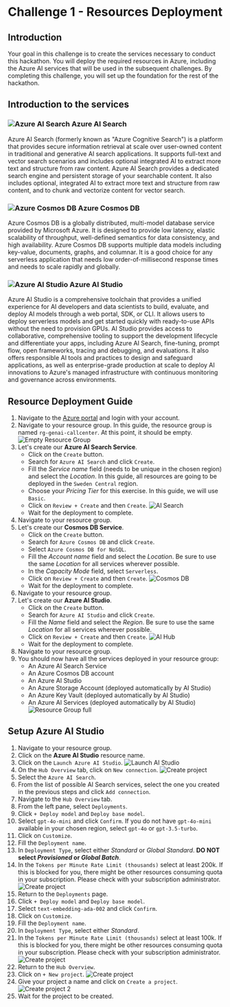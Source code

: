 # Challenge 1 - Resources Deployment

## Introduction
Your goal in this challenge is to create the services necessary to conduct this hackathon. You will deploy the required resources in Azure, including the Azure AI services that will be used in the subsequent challenges. By completing this challenge, you will set up the foundation for the rest of the hackathon.

## Introduction to the services

### ![Azure AI Search](./images/10044-icon-service-Cognitive-Search.svg) Azure AI Search
Azure AI Search (formerly known as "Azure Cognitive Search") is a platform that provides secure information retrieval at scale over user-owned content in traditional and generative AI search applications. It supports full-text and vector search scenarios and includes optional integrated AI to extract more text and structure from raw content. Azure AI Search provides a dedicated search engine and persistent storage of your searchable content. It also includes optional, integrated AI to extract more text and structure from raw content, and to chunk and vectorize content for vector search.

### ![Azure Cosmos DB](./images/10121-icon-service-Azure-Cosmos-DB.svg) Azure Cosmos DB
Azure Cosmos DB is a globally distributed, multi-model database service provided by Microsoft Azure. It is designed to provide low latency, elastic scalability of throughput, well-defined semantics for data consistency, and high availability. Azure Cosmos DB supports multiple data models including key-value, documents, graphs, and columnar. It is a good choice for any serverless application that needs low order-of-millisecond response times and needs to scale rapidly and globally.

### ![Azure AI Studio](./images/03513-icon-service-AI-Studio.svg) Azure AI Studio
Azure AI Studio is a comprehensive toolchain that provides a unified experience for AI developers and data scientists to build, evaluate, and deploy AI models through a web portal, SDK, or CLI. It allows users to deploy serverless models and get started quickly with ready-to-use APIs without the need to provision GPUs. AI Studio provides access to collaborative, comprehensive tooling to support the development lifecycle and differentiate your apps, including Azure AI Search, fine-tuning, prompt flow, open frameworks, tracing and debugging, and evaluations. It also offers responsible AI tools and practices to design and safeguard applications, as well as enterprise-grade production at scale to deploy AI innovations to Azure's managed infrastructure with continuous monitoring and governance across environments.

## Resource Deployment Guide
1. Navigate to the [Azure portal](https://portal.azure.com/#home) and login with your account.
2. Navigate to your resource group. In this guide, the resource group is named `rg-genai-callcenter`. At this point, it should be empty.
![Empty Resource Group](./images/rg_empty.png)
3. Let's create our **Azure AI Search Service**. 
    * Click on the `Create` button.
    * Search for `Azure AI Search` and click `Create`.
    * Fill the *Service name* field (needs to be unique in the chosen region) and select the *Location*. In this guide, all resources are going to be deployed in the `Sweden Central` region. 
    * Choose your *Pricing Tier* for this exercise. In this guide, we will use `Basic`.
    * Click on `Review + Create` and then `Create`.
    ![AI Search](./images/aisearch.png)
    * Wait for the deployment to complete.
4. Navigate to your resource group.
5. Let's create our **Cosmos DB Service**.
    * Click on the `Create` button.
    * Search for `Azure Cosmos DB` and click `Create`.
    * Select `Azure Cosmos DB for NoSQL`.
    * Fill the *Account name* field and select the *Location*. Be sure to use the same *Location* for all services wherever possible.
    * In the *Capacity Mode* field, select `Serverless`.
    * Click on `Review + Create` and then `Create`.
    ![Cosmos DB](./images/cosmosdb.png)
    * Wait for the deployment to complete.
6. Navigate to your resource group.
7. Let's create our **Azure AI Studio**.
    * Click on the `Create` button.
    * Search for `Azure AI Studio` and click `Create`.
    * Fill the *Name* field and select the *Region*. Be sure to use the same *Location* for all services wherever possible.
    * Click on `Review + Create` and then `Create`.
    ![AI Hub](./images/aihub.png)
    * Wait for the deployment to complete.
8. Navigate to your resource group.
9. You should now have all the services deployed in your resource group:
    * An Azure AI Search Service
    * An Azure Cosmos DB account
    * An Azure AI Studio
    * An Azure Storage Account (deployed automatically by AI Studio)
    * An Azure Key Vault (deployed automatically by AI Studio)
    * An Azure AI Services (deployed automatically by AI Studio)
    ![Resource Group full](./images/rg_full.png)

## Setup Azure AI Studio
1. Navigate to your resource group.
2. Click on the **Azure AI Studio** resource name.
3. Click on the `Launch Azure AI Studio`.
![Launch AI Studio](./images/aistudioportal.png)
4. On the `Hub Overview` tab, click on `New connection`.
![Create project](./images/aihub_connection.png)
5. Select the `Azure AI Search`.
6. From the list of possible AI Search services, select the one you created in the previous steps and click `Add connection`.
7. Navigate to the `Hub Overview` tab.
8. From the left pane, select `Deployments`.
9. Click `+ Deploy model` and `Deploy base model`.
10. Select `gpt-4o-mini` and click `Confirm`. If you do not have `gpt-4o-mini` available in your chosen region, select `gpt-4o` or `gpt-3.5-turbo`.
11. Click on `Customize`.
12. Fill the `Deployment name`.
13. In `Deployment Type`, select either *Standard* or *Global Standard*. **DO NOT select *Provisioned* or *Global Batch***.
14. In the `Tokens per Minute Rate Limit (thousands)` select at least 200k. If this is blocked for you, there might be other resources consuming quota in your subscription. Please check with your subscription administrator.
![Create project](./images/gpt4omini.png)
15. Return to the `Deployments` page.
16. Click `+ Deploy model` and `Deploy base model`.
17. Select `text-embedding-ada-002` and click `Confirm`.
18. Click on `Customize`.
19. Fill the `Deployment name`.
20. In `Deployment Type`, select either *Standard*.
21. In the `Tokens per Minute Rate Limit (thousands)` select at least 100k. If this is blocked for you, there might be other resources consuming quota in your subscription. Please check with your subscription administrator.
![Create project](./images/textembeddings.png)
22. Return to the `Hub Overview`.
23. Click on `+ New project`.
![Create project](./images/aihub_createproject.png)
24. Give your project a name and click on `Create a project`.
![Create project 2](./images/aihub_createproject2.png)
25. Wait for the project to be created.